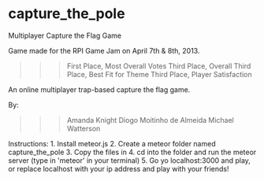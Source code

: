 capture_the_pole
================

Multiplayer Capture the Flag Game

Game made for the RPI Game Jam on April 7th & 8th, 2013.
>>> First Place, Most Overall Votes
>>> Third Place, Overall
>>> Third Place, Best Fit for Theme
>>> Third Place, Player Satisfaction

An online multiplayer trap-based capture the flag game.

By:
>>> Amanda Knight
>>> Diogo Moitinho de Almeida
>>> Michael Watterson

Instructions:
    1. Install meteor.js
    2. Create a meteor folder named capture_the_pole
    3. Copy the files in
    4. cd into the folder and run the meteor server (type in 'meteor' in your terminal)
    5. Go yo localhost:3000 and play, or replace localhost with your ip address and play with your friends!
